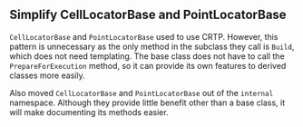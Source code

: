 ## Simplify CellLocatorBase and PointLocatorBase

`CellLocatorBase` and `PointLocatorBase` used to use CRTP. However, this
pattern is unnecessary as the only method in the subclass they call is
`Build`, which does not need templating. The base class does not have to
call the `PrepareForExecution` method, so it can provide its own features
to derived classes more easily.

Also moved `CellLocatorBase` and `PointLocatorBase` out of the `internal`
namespace. Although they provide little benefit other than a base class, it
will make documenting its methods easier.
